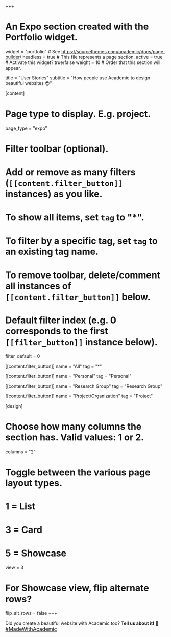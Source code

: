 +++
# An Expo section created with the Portfolio widget.
widget = "portfolio"  # See https://sourcethemes.com/academic/docs/page-builder/
headless = true  # This file represents a page section.
active = true  # Activate this widget? true/false
weight = 10  # Order that this section will appear.

title = "User Stories"
subtitle = "How people use Academic to design beautiful websites 😍"

[content]
  # Page type to display. E.g. project.
  page_type = "expo"
  
  # Filter toolbar (optional).
  # Add or remove as many filters (`[[content.filter_button]]` instances) as you like.
  # To show all items, set `tag` to "*".
  # To filter by a specific tag, set `tag` to an existing tag name.
  # To remove toolbar, delete/comment all instances of `[[content.filter_button]]` below.
  
  # Default filter index (e.g. 0 corresponds to the first `[[filter_button]]` instance below).
  filter_default = 0
  
  [[content.filter_button]]
    name = "All"
    tag = "*"
  
  [[content.filter_button]]
    name = "Personal"
    tag = "Personal"
  
  [[content.filter_button]]
    name = "Research Group"
    tag = "Research Group"
  
  [[content.filter_button]]
    name = "Project/Organization"
    tag = "Project"

[design]
  # Choose how many columns the section has. Valid values: 1 or 2.
  columns = "2"

  # Toggle between the various page layout types.
  #   1 = List
  #   3 = Card
  #   5 = Showcase
  view = 3

  # For Showcase view, flip alternate rows?
  flip_alt_rows = false
+++

Did you create a beautiful website with Academic too? **Tell us about it!** 🤗 <span class="ml-3">
<a class="btn btn-primary" style="font-size: 1rem; margin-bottom: 1rem;" href="https://twitter.com/intent/tweet?text=I%27m%20creating%20a%20beautiful%20website%20using%20the%20Academic%20Website%20Builder%20for%20%40GoHugoIO%20by%20%40GeorgeCushen!&amp;hashtags=MadeWithAcademic&amp;url=https://sourcethemes.com/academic/" target="_blank"><i class="fab fa-twitter pr-1"></i>#MadeWithAcademic</a></span>
